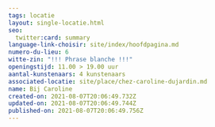 ```yaml
---
tags: locatie
layout: single-locatie.html
seo:
  twitter:card: summary
language-link-choisir: site/index/hoofdpagina.md
numero-du-lieu: 6
witte-zin: "!!! Phrase blanche !!!"
openingstijd: 11.00 > 19.00 uur
aantal-kunstenaars: 4 kunstenaars
associated-locatie: site/place/chez-caroline-dujardin.md
name: Bij Caroline
created-on: 2021-08-07T20:06:49.732Z
updated-on: 2021-08-07T20:06:49.744Z
published-on: 2021-08-07T20:06:49.756Z
---
```

